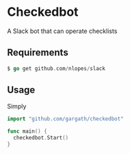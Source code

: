 # Checkedbot
A Slack bot that can operate checklists

## Requirements
```go
$ go get github.com/nlopes/slack
```

## Usage
Simply
```go
import "github.com/gargath/checkedbot"

func main() {
  checkedbot.Start()
}
```